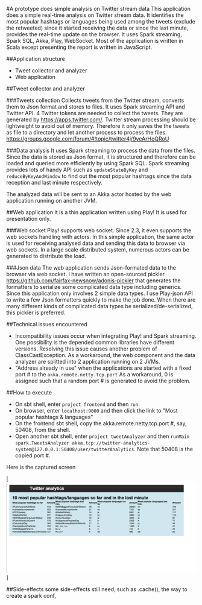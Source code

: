 #A prototype does simple analysis on Twitter stream data
This application does a simple real-time analysis on Twitter stream data.  It identifies the most popular hashtags or languages being used among the tweets (exclude the retweeted) since it started receiving the data or since the last minute, provides the real-time update on the browser.
It uses Spark streaming, Spark SQL, Akka, Play, WebSocket.  Most of the application is written in Scala except presenting the report is written in JavaScript.

##Application structure
* Tweet collector and analyzer
* Web application

##Tweet collector and analyzer

###Tweets collection
Collects tweets from the Twitter stream, converts them to Json format and stores to files.  It uses Spark streaming API and Twitter API.  4 Twitter tokens are needed to collect the tweets.  They are generated by https://apps.twitter.com/.  Twitter stream processing should be lightweight to avoid out of memory.  Therefore it only saves the the tweets as file to a directory and let another process to process the files.  https://groups.google.com/forum/#!topic/twitter4j/9yeArHoQRoU

###Data analysis
It uses Spark streaming to process the data from the files.  Since the data is stored as Json format, it is structured and therefore can be loaded and queried more efficiently by using Spark SQL.  Spark streaming provides lots of handy API such as ```updateStateByKey``` and ```reduceByKeyAndWindow``` to find out the most popular hashtags since the data reception and last minute respectively.

The analyzed data will be sent to an Akka actor hosted by the web application running on another JVM.

##Web application
It is a thin application written using Play!  It is used for presentation only.

###Web socket
Play! supports web socket.  Since 2.3, it even supports the web sockets handling with actors.  In this simple application, the same actor is used for receiving analysed data and sending this data to browser via web sockets.  In a large scale distributed system, numerous actors can be generated to distribute the load.

###Json data
The web application sends Json-formated data to the browser via web socket.  I have written an open-sourced pickler https://github.com/fairfax-newsnow/adonis-pickler that generates the formatters to serialize some complicated data type including generics.  Since this application only involves 2 simple data types.  I use Play-json API to write a few Json formatters quickly to make the job done.  When there are many different kinds of complicated data types be serialized/de-serialized, this pickler is preferred.

##Technical issues encountered
* Incompatibility issues occur when integrating Play! and Spark streaming.  One possibility is the depended common libraries have different versions.  Resolving this issue causes another problem of ClassCastException.  As a workaround, the web component and the data analyzer are splitted into 2 application running on 2 JVMs.
* "Address already in use" when the applications are started with a fixed port # to the ```akka.remote.netty.tcp.port```  As a workaround, 0 is assigned such that a random port # is generated to avoid the problem.

##How to execute
* On sbt shell, enter ```project frontend``` and then ```run```.
* On browser, enter ```localhost:9000``` and then click the link to "Most popular hashtags & languages"
* On the frontend sbt shell, copy the akka.remote.netty.tcp.port #, say, 50408, from the shell.
* Open another sbt shell, enter ```project tweetAnalyzer``` and then ```runMain spark.TweetsAnalyzer akka.tcp://twitter-analytics-system@127.0.0.1:50408/user/twitterAnalytics```.  Note that 50408 is the copied port #.

Here is the captured screen

[![alt text](/TwitterAnalytics.png)]

##Side-effects
some side-effects still need, such as .cache(), the way to create a spark conf, 
